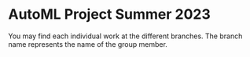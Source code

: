 # AutoML Project Summer 2023
You may find each individual work at the different branches. The branch name represents the name of the group member.
